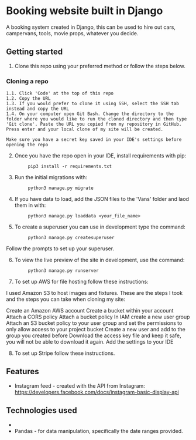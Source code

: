 # Booking website built in Django

A booking system created in Django, this can be used to hire out cars, campervans, tools, movie props, whatever you decide.

## Getting started

1. Clone this repo using your preferred method or follow the steps below.

### Cloning a repo

    1.1. Click 'Code' at the top of this repo
    1.2. Copy the URL
    1.3. If you would prefer to clone it using SSH, select the SSH tab instead and copy the URL
    1.4. On your computer open Git Bash. Change the directory to the folder where you would like to run the cloned directory and then type 'Git clone'. Paste the URL you copied from my repository in GitHub. Press enter and your local clone of my site will be created.

    Make sure you have a secret key saved in your IDE's settings before opening the repo

2. Once you have the repo open in your IDE, install requirements with pip:

            pip3 install -r requirements.txt

3. Run the initial migrations with:

            python3 manage.py migrate

4. If you have data to load, add the JSON files to the 'Vans' folder and laod them in with:

            python3 manage.py loaddata <your_file_name>
        
5. To create a superuser you can use in development type the command:

            python3 manage.py createsuperuser

Follow the prompts to set up your superuser.

6. To view the live preview of the site in development, use the command: 

            python3 manage.py runserver

7. To set up AWS for file hosting follow these instructions:

I used Amazon S3 to host images and fixtures. These are the steps I took and the steps you can take when cloning my site:

Create an Amazon AWS account
Create a bucket within your account
Attach a CORS policy
Attach a bucket policy
In IAM create a new user group
Attach an S3 bucket policy to your user group and set the permissions to only allow access to your project bucket
Create a new user and add to the group you created before
Download the access key file and keep it safe, you will not be able to download it again.
Add the settings to your IDE

8. To set up Stripe follow these instructions.

## Features

- Instagram feed - created with the API from Instagram: https://developers.facebook.com/docs/instagram-basic-display-api


## Technologies used

- 
- Pandas - for data manipulation, specifically the date ranges provided.